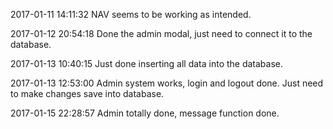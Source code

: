 2017-01-11 14:11:32
NAV seems to be working as intended.

2017-01-12 20:54:18
Done the admin modal, just need to connect it to the database.

2017-01-13 10:40:15
Just done inserting all data into the database.

2017-01-13 12:53:00
Admin system works, login and logout done. Just need to make changes save into database.

2017-01-15 22:28:57
Admin totally done, message function done.
